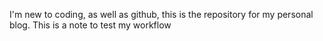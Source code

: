 I'm new to coding, as well as github, this is the repository for my personal blog. 
This is a note to test my workflow